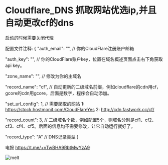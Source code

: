 # Cloudflare_DNS 抓取网站优选ip,并且自动更改cf的dns

启动的时候需要关闭代理

配置文件注释:
{
"auth_email": "", // 你的CloudFlare注册账户邮箱

"auth_key": "", // 你的CloudFlare账户key，位置在域名概述页面点击右下角获取api key。

"zone_name": "", // 修改为你的主域名

"record_name": "cf", // 自动更新的二级域名前缀，例如cloudflare的cdn用cf，gcore的cdn用gcore，后面是数字，程序会自动添加。

"set_url_config": 1, // 需要爬取的网站 1: https://stock.hostmonit.com/CloudFlareYes   2: http://cdn.fastwork.cc/cf/

"record_count": 3, // 二级域名个数，例如配置5个，则域名分别是cf1、cf2、cf3、cf4、cf5。后面的信息均不需要修改，让它自动运行就好了。

"record_type": "A" // DNS记录类型
}

电报 https://t.me/+vTwBHA9RbtMwYzA9

![melt]([https://img-blog.csdnimg.cn/img_convert/5dca034af41b3aafc443f6f79f4ac9af.gif](https://s1.ax1x.com/2023/07/05/pCybSpR.png)https://s1.ax1x.com/2023/07/05/pCybSpR.png)
